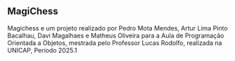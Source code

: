 ## MagiChess

Magichess e um projeto realizado por Pedro Mota Mendes, Artur Lima Pinto Bacalhau, Davi Magalhaes e Matheus Oliveira para a Aula de Programação Orientada a Objetos, mestrada pelo Professor Lucas Rodolfo, realizada na UNICAP, Periodo 2025.1


